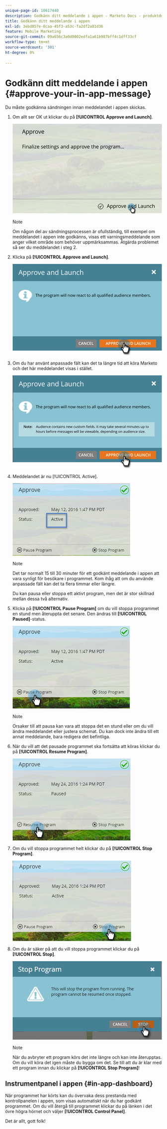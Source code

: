 ```yaml
---
unique-page-id: 10617440
description: Godkänn ditt meddelande i appen - Marketo Docs - produktdokumentation
title: Godkänn ditt meddelande i appen
exl-id: 3ebd857e-8caa-45f3-a53c-fa2df2a81d36
feature: Mobile Marketing
source-git-commit: 09a656c3a0d0002edfa1a61b987bff4c1dff33cf
workflow-type: tm+mt
source-wordcount: '301'
ht-degree: 0%

---
```


# Godkänn ditt meddelande i appen {#approve-your-in-app-message}

Du måste godkänna sändningen innan meddelandet i appen skickas.

1. Om allt ser OK ut klickar du på **[!UICONTROL Approve and Launch]**.

   ![](assets/pasted-image-at-2016-05-31-02-08-pm-281-29.png)

   >[!NOTE]
   >
   >Om någon del av sändningsprocessen är ofullständig, till exempel om meddelandet i appen inte godkänns, visas ett varningsmeddelande som anger vilket område som behöver uppmärksammas. Åtgärda problemet så ser du meddelandet i steg 2.

1. Klicka på **[!UICONTROL Approve and Launch]**.

   ![](assets/pasted-image-at-2016-05-31-02-08-pm.png)

1. Om du har använt anpassade fält kan det ta längre tid att köra Marketo och det här meddelandet visas i stället.

   ![](assets/pasted-image-at-2016-05-31-02-09-pm.png)

1. Meddelandet är nu [!UICONTROL Active].

   ![](assets/image2016-5-12-13-3a49-3a5.png)

   >[!NOTE]
   >
   >Det tar normalt 15 till 30 minuter för ett godkänt meddelande i appen att vara synligt för besökare i programmet. Kom ihåg att om du använde anpassade fält kan det ta flera timmar eller längre.

   Du kan pausa eller stoppa ett aktivt program, men det är stor skillnad mellan dessa två alternativ.

1. Klicka på **[!UICONTROL Pause Program]** om du vill stoppa programmet en stund men återuppta det senare. Den ändras till **[!UICONTROL Paused]**-status.

   ![](assets/image2016-5-12-13-3a50-3a26.png)

   >[!NOTE]
   >
   >Orsaker till att pausa kan vara att stoppa det en stund eller om du vill ändra meddelandet eller justera schemat. Du kan dock inte ändra till ett annat meddelande, bara redigera det befintliga.

1. När du vill att det pausade programmet ska fortsätta att köras klickar du på **[!UICONTROL Resume Program]**.

   ![](assets/image2016-5-24-13-3a26-3a43.png)

1. Om du vill stoppa programmet helt klickar du på **[!UICONTROL Stop Program]**.

   ![](assets/image2016-5-24-13-3a29-3a35.png)

1. Om du är säker på att du vill stoppa programmet klickar du på **[!UICONTROL Stop]**.

   ![](assets/image2016-5-24-13-3a31-3a22.png)

   >[!NOTE]
   >
   >När du avbryter ett program körs det inte längre och kan inte återupptas. Om du vill köra det igen måste du bygga om det. Se till att du är klar med ett program innan du klickar på **[!UICONTROL Stop Program]**!

## Instrumentpanel i appen {#in-app-dashboard}

När programmet har körts kan du övervaka dess prestanda med kontrollpanelen i appen, som visas automatiskt när du har godkänt programmet. Om du vill återgå till programmet klickar du på länken i det övre högra hörnet och väljer **[!UICONTROL Control Panel]**.

Det är allt, gott folk!
